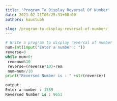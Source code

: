 ```yaml
---
title: 'Program To Display Reversal Of Number'
date: 2021-02-21T06:25:31+00:00
authors: kaustubh

slug: /program-to-display-reversal-of-number/
---
```

```python title="file.py"
# Write a program to display reversal of number
num=int(input("Enter a number : "))
reverse=0
while num>0:
 rem=num%10
 reverse=(reverse*10)+rem
 num=num//10
print("Reversed Number is : " +str(reverse))
```

```python title="file.py"
output:
Enter a number : 1569
Reversed Number is : 9651
```